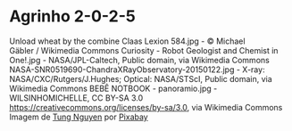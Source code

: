 # Agrinho 2-0-2-5
Unload wheat by the combine Claas Lexion 584.jpg - © Michael Gäbler / Wikimedia Commons
Curiosity - Robot Geologist and Chemist in One!.jpg - NASA/JPL-Caltech, Public domain, via Wikimedia Commons
NASA-SNR0519690-ChandraXRayObservatory-20150122.jpg - X-ray: NASA/CXC/Rutgers/J.Hughes; Optical: NASA/STScI, Public domain, via Wikimedia Commons
BEBÊ NOTBOOK - panoramio.jpg - WILSINHOMICHELLE, CC BY-SA 3.0 <https://creativecommons.org/licenses/by-sa/3.0>, via Wikimedia Commons
Imagem de <a href="https://pixabay.com/pt/users/tungnguyen0905-17946924/?utm_source=link-attribution&utm_medium=referral&utm_campaign=image&utm_content=6701504">Tung Nguyen</a> por <a href="https://pixabay.com/pt//?utm_source=link-attribution&utm_medium=referral&utm_campaign=image&utm_content=6701504">Pixabay</a>
